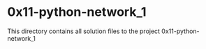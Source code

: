 # 0x11-python-network_1

This directory contains all solution files to the project 0x11-python-network_1
